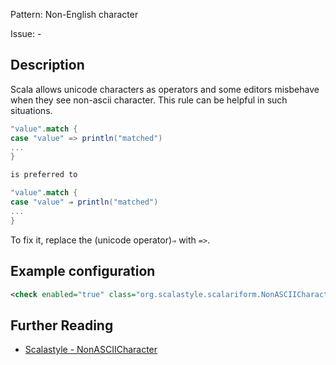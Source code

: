 Pattern: Non-English character

Issue: -

## Description

Scala allows unicode characters as operators and some editors misbehave when they see non-ascii character. This rule can be helpful in such situations.

```scala
"value".match {
case "value" => println("matched")
...
}

is preferred to

"value".match {
case "value" ⇒ println("matched")
...
}
```

To fix it, replace the (unicode operator)`⇒` with `=>`.

## Example configuration

```xml
<check enabled="true" class="org.scalastyle.scalariform.NonASCIICharacterChecker" level="warning"/>
```
<a name="org_scalastyle_scalariform_NotImplementedErrorUsage" />

## Further Reading

* [Scalastyle - NonASCIICharacter](http://www.scalastyle.org/rules-1.0.0.html#org_scalastyle_scalariform_NonASCIICharacterChecker)